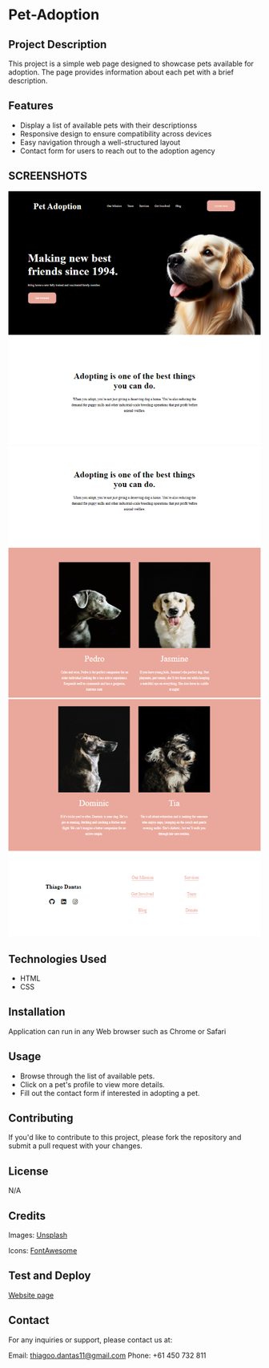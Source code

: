 # Pet-Adoption

## Project Description

This project is a simple web page designed to showcase pets available for adoption. The page provides information about each pet with a brief description. 

## Features

- Display a list of available pets with their descriptionss
- Responsive design to ensure compatibility across devices
- Easy navigation through a well-structured layout
- Contact form for users to reach out to the adoption agency

## SCREENSHOTS

![Pet-Adoption-Page](https://github.com/Dantas11/Pet-Adoption/blob/main/assets/images/A2.png)
![Pet-Adoption-Page](https://github.com/Dantas11/Pet-Adoption/blob/main/assets/images/A4.png)
![Pet-Adoption-Page](https://github.com/Dantas11/Pet-Adoption/blob/main/assets/images/A3.png)

## Technologies Used

- HTML
- CSS

## Installation

Application can run in any Web browser such as Chrome or Safari

## Usage

- Browse through the list of available pets.
- Click on a pet's profile to view more details.
- Fill out the contact form if interested in adopting a pet.

## Contributing

If you'd like to contribute to this project, please fork the repository and submit a pull request with your changes.

## License 

N/A

## Credits

Images: [Unsplash](https://unsplash.com/)

Icons: [FontAwesome](https://fontawesome.com/)

## Test and Deploy

[Website page](https://dantas11.github.io/Pet-Adoption/)

## Contact

For any inquiries or support, please contact us at:

Email: thiagoo.dantas11@gmail.com
Phone: +61 450 732 811
